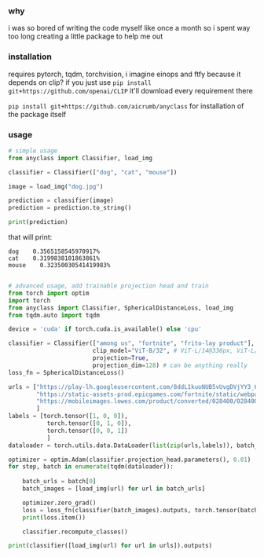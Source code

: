 ### why

i was so bored of writing the code myself like once a month so i spent way too long creating a little package to help me out

### installation

requires pytorch, tqdm, torchvision, i imagine einops and ftfy because it depends on clip?
if you just use `pip install git+https://github.com/openai/CLIP` it'll download every requirement there

`pip install git+https://github.com/aicrumb/anyclass` for installation of the package itself

### usage
```python
# simple usage
from anyclass import Classifier, load_img

classifier = Classifier(["dog", "cat", "mouse"])

image = load_img("dog.jpg")

prediction = classifier(image)
prediction = prediction.to_string()

print(prediction)
```
that will print:
```
dog    0.3565158545970917%
cat    0.3199838101863861%
mouse    0.32350030541419983%
```


```python

# advanced usage, add trainable projection head and train
from torch import optim
import torch
from anyclass import Classifier, SphericalDistanceLoss, load_img
from tqdm.auto import tqdm

device = 'cuda' if torch.cuda.is_available() else 'cpu'

classifier = Classifier(["among us", "fortnite", "frito-lay product"], 
						clip_model="ViT-B/32", # ViT-L/14@336px, ViT-L/14, ViT-B/16, ViT-B/32, RN50, RN101, RN50x4, RN50x16, RN50x64
						projection=True,
						projection_dim=128) # can be anything really
loss_fn = SphericalDistanceLoss()

urls = ["https://play-lh.googleusercontent.com/8ddL1kuoNUB5vUvgDVjYY3_6HwQcrg1K2fd_R8soD-e2QYj8fT9cfhfh3G0hnSruLKec",
		"https://static-assets-prod.epicgames.com/fortnite/static/webpack/8f9484f10eb14f85a189fb6117a57026.jpg",
		"https://mobileimages.lowes.com/product/converted/028400/028400097802.jpg"
		]
labels = [torch.tensor([1, 0, 0]),
		   torch.tensor([0, 1, 0]),
		   torch.tensor([0, 0, 1])
		   ]
dataloader = torch.utils.data.DataLoader(list(zip(urls,labels)), batch_size=1, shuffle=True)

optimizer = optim.Adam(classifier.projection_head.parameters(), 0.01)
for step, batch in enumerate(tqdm(dataloader)): 
	
	batch_urls = batch[0]
	batch_images = [load_img(url) for url in batch_urls]

	optimizer.zero_grad()
	loss = loss_fn(classifier(batch_images).outputs, torch.tensor(batch[1]).to(device))
	print(loss.item())

	classifier.recompute_classes()

print(classifier([load_img(url) for url in urls]).outputs)
```
